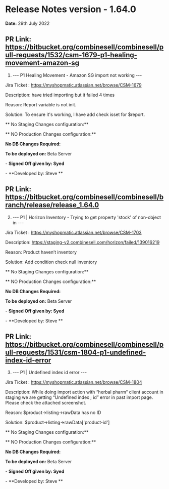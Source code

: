 # Release Notes version - 1.64.0


**Date:** 29th July 2022

## PR Link: https://bitbucket.org/combinesell/combinesell/pull-requests/1532/csm-1679-p1-healing-movement-amazon-sg


1. --- P1 Healing Movement - Amazon SG import not working ---

Jira Ticket : https://myshopmatic.atlassian.net/browse/CSM-1679

Description: have tried importing but it failed 4 times


Reason: Report variable is not init.


Solution: To ensure it's working, I have add check isset for $report.

** No Staging Changes configuration:**


** NO Production Changes configuration:**


**No DB Changes Required:**


**To be deployed on:** Beta Server


\- **Signed Off given by: Syed**


\- **Developed by: Steve **

## PR Link: https://bitbucket.org/combinesell/combinesell/branch/release/release_1.64.0


2. --- P1 | Horizon Inventory - Trying to get property 'stock' of non-object in ---

Jira Ticket : https://myshopmatic.atlassian.net/browse/CSM-1703

Description: https://staging-v2.combinesell.com/horizon/failed/139016219


Reason: Product haven’t inventory


Solution: Add condition check null inventory

** No Staging Changes configuration:**


** NO Production Changes configuration:**


**No DB Changes Required:**


**To be deployed on:** Beta Server


\- **Signed Off given by: Syed**


\- **Developed by: Steve **


## PR Link: https://bitbucket.org/combinesell/combinesell/pull-requests/1531/csm-1804-p1-undefined-index-id-error


3. --- P1 | Undefined index id error  ---

Jira Ticket : https://myshopmatic.atlassian.net/browse/CSM-1804

Description: While doing import action with “herbal pharm“ client account in staging we are getting “Undefined index ; id” error in past import page. Please check the attached screenshot.


Reason: $product->listing->rawData has no ID


Solution: $product->listing->rawData['product-id']

** No Staging Changes configuration:**


** NO Production Changes configuration:**


**No DB Changes Required:**


**To be deployed on:** Beta Server


\- **Signed Off given by: Syed**


\- **Developed by: Steve **
